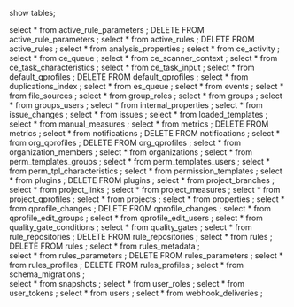 
show tables;


select * from active_rule_parameters ;  DELETE FROM active_rule_parameters ;
select * from active_rules ;    DELETE FROM active_rules ;
select * from analysis_properties ;
select * from ce_activity ;
select * from ce_queue ;
select * from ce_scanner_context ;
select * from ce_task_characteristics ;
select * from ce_task_input ;
select * from default_qprofiles ;  DELETE FROM default_qprofiles  ;
select * from duplications_index ;
select * from es_queue ;
select * from events ;
select * from file_sources ;
select * from group_roles ;
select * from groups ;
select * from groups_users ;
select * from internal_properties ;
select * from issue_changes ;
select * from issues ;
select * from loaded_templates ;
select * from manual_measures ;
select * from metrics ; 	  DELETE FROM metrics ;
select * from notifications ; DELETE FROM notifications ;
select * from org_qprofiles ; DELETE FROM org_qprofiles ;
select * from organization_members ;
select * from organizations ;
select * from perm_templates_groups ;
select * from perm_templates_users ;
select * from perm_tpl_characteristics ;
select * from permission_templates ;
select * from plugins ;  DELETE FROM plugins ;
select * from project_branches ;
select * from project_links ;
select * from project_measures ;
select * from project_qprofiles ;
select * from projects ;
select * from properties ;
select * from qprofile_changes ; DELETE FROM qprofile_changes ;
select * from qprofile_edit_groups ;
select * from qprofile_edit_users ;
select * from quality_gate_conditions ;
select * from quality_gates ;
select * from rule_repositories ;  DELETE FROM rule_repositories ;
select * from rules ;   DELETE FROM rules ;
select * from rules_metadata ;     
select * from rules_parameters ;  DELETE FROM rules_parameters ;
select * from rules_profiles ;    DELETE FROM rules_profiles ;
select * from schema_migrations ;  
select * from snapshots ;
select * from user_roles ;
select * from user_tokens ;
select * from users ;
select * from webhook_deliveries ;